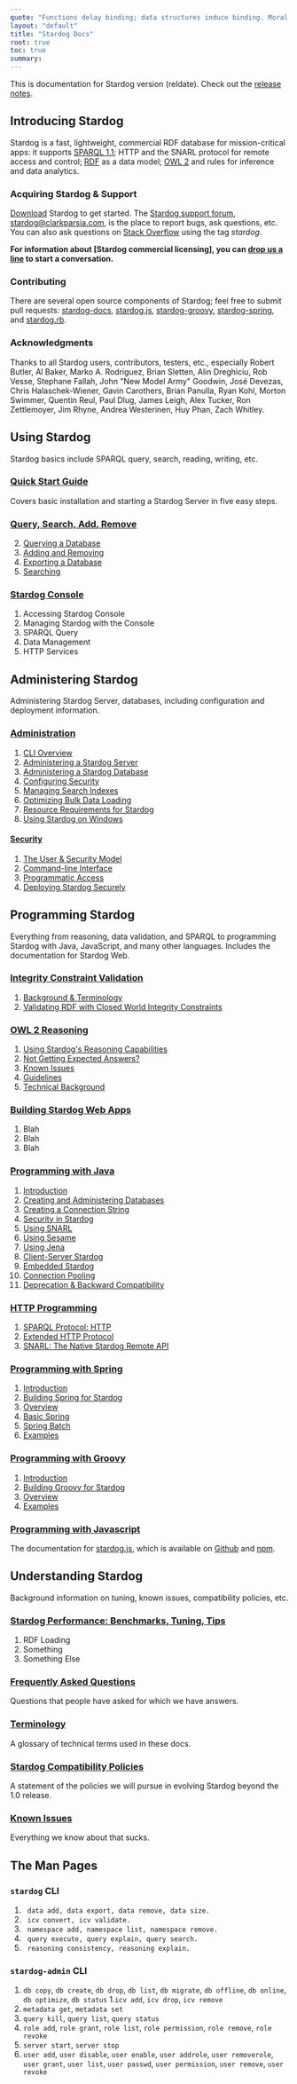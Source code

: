 ```yaml
---
quote: "Functions delay binding; data structures induce binding. Moral: Structure data late in the programming process."
layout: "default"
title: "Stardog Docs"
root: true
toc: true
summary: 
---
```


This is documentation for Stardog <t>version</t> (<t>reldate</t>). Check
out the [release notes](/RELEASE_NOTES.txt).

## Introducing Stardog

Stardog is a fast, lightweight, commercial RDF
database for mission-critical apps: it supports [SPARQL
1.1](http://www.w3.org/TR/2012/WD-sparql11-query-20120105/); HTTP
and the SNARL protocol for remote access and control;
[RDF](http://www.w3.org/RDF/) as a data model; [OWL
2](http://www.w3.org/TR/owl2-overview/) and rules for inference and data
analytics.

### Acquiring Stardog & Support

[Download](http://stardog.com/dl/) Stardog to get started. The [Stardog support forum](https://groups.google.com/a/clarkparsia.com/group/stardog/about),
<a href="mailto:stardog@clarkparsia.com">stardog@clarkparsia.com</a>, is the place
to report bugs, ask questions, etc. You can also ask questions on [Stack
Overflow](http://stackoverflow.com/) using the tag *stardog*.

**For information about [Stardog commercial licensing], you can [drop us a line](mailto:sales@clarkparsia.com) to start a conversation.**

### Contributing

There are several open source components of Stardog; feel free to submit
pull requests: [stardog-docs](https://github.com/clarkparsia/stardog-docs), [stardog.js](https://github.com/clarkparsia/stardog.js), [stardog-groovy](https://github.com/clarkparsia/stardog-groovy), [stardog-spring](https://github.com/clarkparsia/stardog-spring), and [stardog.rb](https://github.com/antoniogarrote/stardog-rb).

### Acknowledgments

Thanks to all Stardog users, contributors, testers, etc., especially Robert Butler, Al Baker, Marko A. Rodriguez, Brian Sletten, Alin Dreghiciu, Rob Vesse, Stephane
Fallah, John "New Model Army" Goodwin, José Devezas, Chris
Halaschek-Wiener, Gavin Carothers, Brian Panulla, Ryan Kohl, Morton
Swimmer, Quentin Reul, Paul Dlug, James Leigh, Alex Tucker, Ron
Zettlemoyer, Jim Rhyne, Andrea Westerinen, Huy Phan, Zach Whitley.

## Using Stardog 

Stardog basics include SPARQL query, search, reading, writing, etc.

### [Quick Start Guide](/quick-start/)

Covers basic installation and starting a Stardog Server in five easy steps.

### [Query, Search, Add, Remove](/using/)
2.  [Querying a Database](/using/#query)
3.  [Adding and Removing](/using/#add-remove)
4.  [Exporting a Database](/using/#export)
5.  [Searching](/using/#search)

### [Stardog Console](/console/)
1. Accessing Stardog Console
1. Managing Stardog with the Console
1. SPARQL Query
1. Data Management
1. HTTP Services

## Administering Stardog

Administering Stardog Server, databases, including configuration and deployment information.

### [Administration](/admin/)
1.  [CLI Overview](/admin/#cli)
2.  [Administering a Stardog Server](/admin/#admin-server)
3.  [Administering a Stardog Database](/admin/#admin-db)
4.  [Configuring Security](/admin/#security)
5.  [Managing Search Indexes](/admin/#search)
6.  [Optimizing Bulk Data Loading](/admin/#optimizing-bulk-load)
7.  [Resource Requirements for Stardog](/admin/#resource-requirements)
8.  [Using Stardog on Windows](/admin/#using-windows)

#### [Security](/security)

1.  [The User & Security Model](/security/#model)
2.  [Command-line Interface](/security/#cli)
3.  [Programmatic Access](/security/#api)
4.  [Deploying Stardog Securely](/security/#deployment)

## Programming Stardog

Everything from reasoning, data validation, and SPARQL to programming Stardog with Java, JavaScript, and many other languages. Includes the documentation for Stardog Web.

### [Integrity Constraint Validation](/icv)
1.  [Background & Terminology](/sdp/#intro)
2.  [Validating RDF with Closed World Integrity Constraints](/sdp/#validation)

### [OWL 2 Reasoning](/owl2)
1.  [Using Stardog's Reasoning Capabilities](/owl2/#reasoning)
2.  [Not Getting Expected Answers?](/owl2/#trouble)
3.  [Known Issues](/owl2/#issues)
4.  [Guidelines](/owl2/#guidelines)
5.  [Technical Background](/owl2/#query)

### [Building Stardog Web Apps](/web/)

1. Blah
1. Blah
1. Blah

### [Programming with Java](/java/)

1.  [Introduction](/java/#intro)
2.  [Creating and Administering Databases](/java/#admin)
3.  [Creating a Connection String](/java/#connection)
4.  [Security in Stardog](/java/#security)
5.  [Using SNARL](/java/#snarl)
6.  [Using Sesame](/java/#sesame)
7.  [Using Jena](/java/#jena)
8.  [Client-Server Stardog](/java/#client-server)
9.  [Embedded Stardog](/java/#embed)
10. [Connection Pooling](/java/#pool)
11. [Deprecation & Backward Compatibility](/java/#deprecation)

### [HTTP Programming](/http/)

1.  [SPARQL Protocol: HTTP](/network/#http)
2.  [Extended HTTP Protocol](/network/#extended-http)
3.  [SNARL: The Native Stardog Remote API](/network/#snarl)

### [Programming with Spring](/spring)

1.  [Introduction](/spring/#intro)
2.  [Building Spring for Stardog](/spring/#building)
3.  [Overview](/spring/#overview)
4.  [Basic Spring](/spring/#basic)
5.  [Spring Batch](/spring/#batch)
6.  [Examples](/spring/#examples)

### [Programming with Groovy](/groovy/)

1.  [Introduction](/groovy/#intro)
2.  [Building Groovy for Stardog](/groovy/#building)
3.  [Overview](/groovy/#overview)
4.  [Examples](/groovy/#examples)

### [Programming with Javascript](http://clarkparsia.github.io/stardog.js/)

The documentation for [stardog.js](http://clarkparsia.github.io/stardog.js), which is available on [Github](https://github.com/clarkparsia/stardog.js) and [npm]().

## Understanding Stardog

Background information on tuning, known issues, compatibility policies, etc.

### [Stardog Performance: Benchmarks, Tuning, Tips](/performance)
1. RDF Loading
1. Something
1. Something Else

### [Frequently Asked Questions](/faq)
Questions that people have asked for which we have answers.

### [Terminology](/terms/)
A glossary of technical terms used in these docs.

### [Stardog Compatibility Policies](/compatibility/)
A statement of the policies we will pursue in evolving Stardog beyond
the 1.0 release.

### [Known Issues](/known-issues)
Everything we know about that sucks.

## The Man Pages

### `stardog` CLI

1. ` data add, data export, data remove, data size.`
1. ` icv convert, icv validate.`
1. ` namespace add, namespace list, namespace remove.`
1. ` query execute, query explain, query search.`
1. ` reasoning consistency, reasoning explain.`

### `stardog-admin` CLI

1. `db copy`, `db create`, `db drop`, `db list`, `db migrate`, `db offline`, `db online`, `db optimize`, `db status`
1.`icv add`, `icv drop`, `icv remove`
1. `metadata get`, `metadata set`
1. `query kill`, `query list`, `query status`
1. `role add`, `role grant`, `role list`, `role permission`, `role remove`, `role revoke`
1. `server start`, `server stop`
1. `user add`, `user disable`, `user enable`, `user addrole`, `user removerole`, `user grant`, `user list`, `user passwd`, `user permission`, `user remove`, `user revoke`

